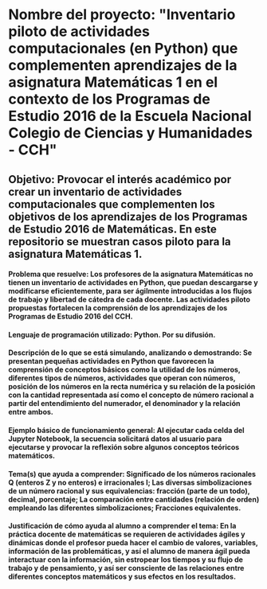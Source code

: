 # Nombre del proyecto: "Inventario piloto de actividades computacionales (en Python) que complementen aprendizajes de la asignatura Matemáticas 1 en el contexto de los Programas de Estudio 2016 de la Escuela Nacional Colegio de Ciencias y Humanidades - CCH"
## Objetivo: Provocar el interés académico por crear un inventario de actividades computacionales que complementen los objetivos de los aprendizajes de los Programas de Estudio 2016 de Matemáticas. En este repositorio se muestran casos piloto para la asignatura Matemáticas 1.
#### Problema que resuelve: Los profesores de la asignatura Matemáticas no tienen un inventario de actividades en Python, que puedan descargarse y modificarse eficientemente, para ser ágilmente introducidas a los flujos de trabajo y libertad de cátedra de cada docente. Las actividades piloto propuestas fortalecen la comprensión de los aprendizajes de los Programas de Estudio 2016 del CCH.
#### Lenguaje de programación utilizado: Python. Por su difusión. 
#### Descripción de lo que se está simulando, analizando o demostrando: Se presentan pequeñas actividades en Python que favorecen la comprensión de conceptos básicos como la utilidad de los números, diferentes tipos de números, actividades que operan con números, posición de los números en la recta numérica y su relación de la posición con la cantidad representada así como el concepto de número racional a partir del entendimiento del numerador, el denominador y la relación entre ambos.
#### Ejemplo básico de funcionamiento general: Al ejecutar cada celda del Jupyter Notebook, la secuencia solicitará datos al usuario para ejecutarse y provocar la reflexión sobre algunos conceptos teóricos matemáticos.
#### Tema(s) que ayuda a comprender: Significado de los números racionales Q (enteros Z y no enteros) e irracionales I; Las diversas simbolizaciones de un número racional y sus equivalencias: fracción (parte de un todo), decimal, porcentaje; La comparación entre cantidades (relación de orden) empleando las diferentes simbolizaciones; Fracciones equivalentes.
#### Justificación de cómo ayuda al alumno a comprender el tema: En la práctica docente de matemáticas se requieren de actividades ágiles y dinámicas donde el profesor pueda hacer el cambio de valores, variables, información de las problemáticas, y así el alumno de manera ágil pueda interactuar con la información, sin estropear los tiempos y su flujo de trabajo y de pensamiento, y así ser consciente de las relaciones entre diferentes conceptos matemáticos y sus efectos en los resultados.
